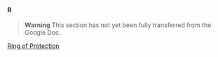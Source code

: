 #### R

> **Warning**
> This section has not yet been fully transferred from the Google Doc.

[Ring of Protection](./Ring_of_Protection.md)
